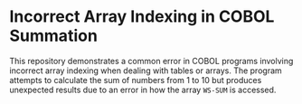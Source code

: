 # Incorrect Array Indexing in COBOL Summation

This repository demonstrates a common error in COBOL programs involving incorrect array indexing when dealing with tables or arrays. The program attempts to calculate the sum of numbers from 1 to 10 but produces unexpected results due to an error in how the array `WS-SUM` is accessed.